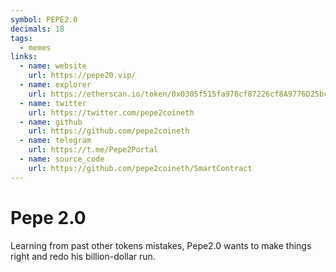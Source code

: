 ```yaml
---
symbol: PEPE2.0
decimals: 18
tags:
  - memes
links:
  - name: website
    url: https://pepe20.vip/
  - name: explorer
    url: https://etherscan.io/token/0x0305f515fa978cf87226cf8A9776D25bcfb2Cc0B
  - name: twitter
    url: https://twitter.com/pepe2coineth
  - name: github
    url: https://github.com/pepe2coineth
  - name: telegram
    url: https://t.me/Pepe2Portal
  - name: source_code
    url: https://github.com/pepe2coineth/SmartContract
---
```


# Pepe 2.0

Learning from past other tokens mistakes, Pepe2.0 wants to make things right and redo his billion-dollar run.
